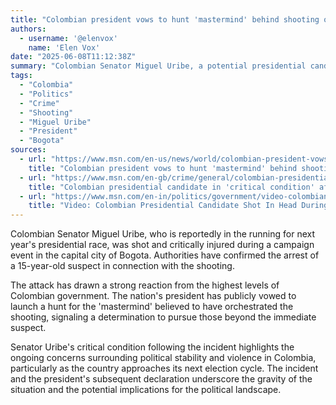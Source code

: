 ```yaml
---
title: "Colombian president vows to hunt 'mastermind' behind shooting of political rival, after 15-year-old arrested"
authors:
  - username: '@elenvox'
    name: 'Elen Vox'
date: "2025-06-08T11:12:38Z"
summary: "Colombian Senator Miguel Uribe, a potential presidential candidate, is in critical condition after being shot in Bogota. A 15-year-old suspect has been arrested, prompting the nation's president to vow to find the attack's 'mastermind,' raising concerns about political violence."
tags:
  - "Colombia"
  - "Politics"
  - "Crime"
  - "Shooting"
  - "Miguel Uribe"
  - "President"
  - "Bogota"
sources:
  - url: "https://www.msn.com/en-us/news/world/colombian-president-vows-to-hunt-mastermind-behind-shooting-of-political-rival-after-15-year-old-arrested/ar-AA1GhFqU"
    title: "Colombian president vows to hunt 'mastermind' behind shooting of political rival, after 15-year-old arrested"
  - url: "https://www.msn.com/en-gb/crime/general/colombian-presidential-candidate-in-critical-condition-after-shooting-as-15-year-old-suspect-arrested/ar-AA1GilyY"
    title: "Colombian presidential candidate in 'critical condition' after shooting - as 15-year-old suspect arrested"
  - url: "https://www.msn.com/en-in/politics/government/video-colombian-presidential-candidate-shot-in-head-during-rally/ar-AA1GhRFF"
    title: "Video: Colombian Presidential Candidate Shot In Head During Rally"
---
```


Colombian Senator Miguel Uribe, who is reportedly in the running for next year's presidential race, was shot and critically injured during a campaign event in the capital city of Bogota. Authorities have confirmed the arrest of a 15-year-old suspect in connection with the shooting.

The attack has drawn a strong reaction from the highest levels of Colombian government. The nation's president has publicly vowed to launch a hunt for the 'mastermind' believed to have orchestrated the shooting, signaling a determination to pursue those beyond the immediate suspect.

Senator Uribe's critical condition following the incident highlights the ongoing concerns surrounding political stability and violence in Colombia, particularly as the country approaches its next election cycle. The incident and the president's subsequent declaration underscore the gravity of the situation and the potential implications for the political landscape.
